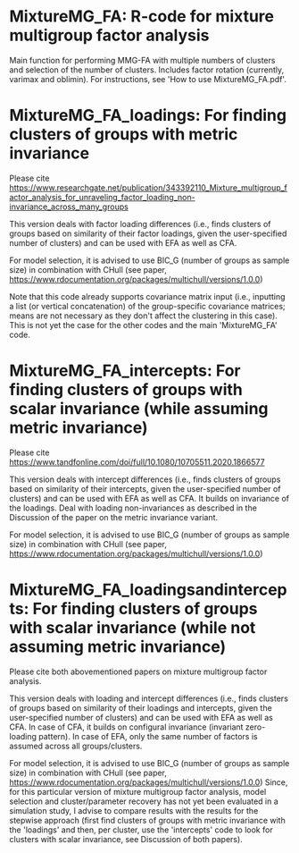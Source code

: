 # MixtureMG_FA: R-code for mixture multigroup factor analysis

Main function for performing MMG-FA with multiple numbers of clusters and selection of the number of clusters. Includes factor rotation (currently, varimax and oblimin). 
For instructions, see 'How to use MixtureMG_FA.pdf'.

# MixtureMG_FA_loadings: For finding clusters of groups with metric invariance

Please cite https://www.researchgate.net/publication/343392110_Mixture_multigroup_factor_analysis_for_unraveling_factor_loading_non-invariance_across_many_groups

This version deals with factor loading differences (i.e., finds clusters of groups based on similarity of their factor loadings, given the user-specified number of clusters) and can be used with EFA as well as CFA.

For model selection, it is advised to use BIC_G (number of groups as sample size) in combination with CHull (see paper, https://www.rdocumentation.org/packages/multichull/versions/1.0.0)

Note that this code already supports covariance matrix input (i.e., inputting a list (or vertical concatenation) of the group-specific covariance matrices; means are not necessary as they don't affect the clustering in this case). This is not yet the case for the other codes and the main 'MixtureMG_FA' code.

# MixtureMG_FA_intercepts: For finding clusters of groups with scalar invariance (while assuming metric invariance)

Please cite https://www.tandfonline.com/doi/full/10.1080/10705511.2020.1866577

This version deals with intercept differences (i.e., finds clusters of groups based on similarity of their intercepts, given the user-specified number of clusters) and can be used with EFA as well as CFA. It builds on invariance of the loadings. Deal with loading non-invariances as described in the Discussion of the paper on the metric invariance variant.

For model selection, it is advised to use BIC_G (number of groups as sample size) in combination with CHull (see paper, https://www.rdocumentation.org/packages/multichull/versions/1.0.0)

# MixtureMG_FA_loadingsandintercepts: For finding clusters of groups with scalar invariance (while not assuming metric invariance)

Please cite both abovementioned papers on mixture multigroup factor analysis.

This version deals with loading and intercept differences (i.e., finds clusters of groups based on similarity of their loadings and intercepts, given the user-specified number of clusters) and can be used with EFA as well as CFA. In case of CFA, it builds on configural invariance (invariant zero-loading pattern). In case of EFA, only the same number of factors is assumed across all groups/clusters.

For model selection, it is advised to use BIC_G (number of groups as sample size) in combination with CHull (see paper, https://www.rdocumentation.org/packages/multichull/versions/1.0.0)
Since, for this particular version of mixture multigroup factor analysis, model selection and cluster/parameter recovery has not yet been evaluated in a simulation study, I advise to compare results with the results for the stepwise approach (first find clusters of groups with metric invariance with the 'loadings' and then, per cluster, use the 'intercepts' code to look for clusters with scalar invariance, see Discussion of both papers).
